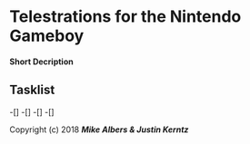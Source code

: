 # Telestrations for the Nintendo Gameboy

#### Short Decription



## Tasklist

-[]
-[]
-[]
-[]


Copyright (c) 2018 **_Mike Albers & Justin Kerntz_**